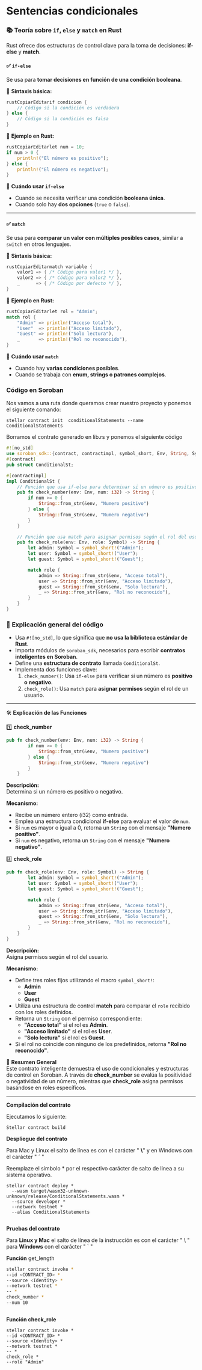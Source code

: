 # Sentencias condicionales

### 📚 **Teoría sobre `if`, `else` y `match` en Rust**

Rust ofrece dos estructuras de control clave para la toma de decisiones: **if-else** y **match**.

#### ✅ **`if-else`**

Se usa para **tomar decisiones en función de una condición booleana**.

📌 **Sintaxis básica:**

```rust
rustCopiarEditarif condicion {
    // Código si la condición es verdadera
} else {
    // Código si la condición es falsa
}
```

📌 **Ejemplo en Rust:**

```rust
rustCopiarEditarlet num = 10;
if num > 0 {
    println!("El número es positivo");
} else {
    println!("El número es negativo");
}
```

📌 **Cuándo usar `if-else`**

* Cuando se necesita verificar una condición **booleana única**.
* Cuando solo hay **dos opciones** (`true` o `false`).

***

#### ✅ **`match`**

Se usa para **comparar un valor con múltiples posibles casos**, similar a `switch` en otros lenguajes.

📌 **Sintaxis básica:**

```rust
rustCopiarEditarmatch variable {
    valor1 => { /* Código para valor1 */ },
    valor2 => { /* Código para valor2 */ },
    _      => { /* Código por defecto */ },
}
```

📌 **Ejemplo en Rust:**

```rust
rustCopiarEditarlet rol = "Admin";
match rol {
    "Admin" => println!("Acceso total"),
    "User"  => println!("Acceso limitado"),
    "Guest" => println!("Solo lectura"),
    _       => println!("Rol no reconocido"),
}
```

📌 **Cuándo usar `match`**

* Cuando hay **varias condiciones posibles**.
* Cuando se trabaja con **enum, strings o patrones complejos**.



### Código en Soroban



Nos vamos a una ruta donde queramos crear nuestro proyecto y ponemos el siguiente comando:

```
stellar contract init  conditionalStatements --name ConditionalStatements
```

Borramos el contrato generado en  lib.rs y ponemos el siguiente código

```rust
#![no_std]
use soroban_sdk::{contract, contractimpl, symbol_short, Env, String, Symbol};
#[contract]
pub struct ConditionalSt;

#[contractimpl]
impl ConditionalSt {
    // Función que usa if-else para determinar si un número es positivo o negativo.
    pub fn check_number(env: Env, num: i32) -> String {
        if num >= 0 {
            String::from_str(&env, "Numero positivo")
        } else {
            String::from_str(&env, "Numero negativo")
        }
    }

    // Función que usa match para asignar permisos según el rol del usuario.
    pub fn check_role(env: Env, role: Symbol) -> String {
        let admin: Symbol = symbol_short!("Admin");
        let user: Symbol = symbol_short!("User");
        let guest: Symbol = symbol_short!("Guest");

        match role {
            admin => String::from_str(&env, "Acceso total"),
            user => String::from_str(&env, "Acceso limitado"),
            guest => String::from_str(&env, "Solo lectura"),
            _ => String::from_str(&env, "Rol no reconocido"),
        }
    }
}
```

### 📌 **Explicación general del código**

* Usa `#![no_std]`, lo que significa que **no usa la biblioteca estándar de Rust**.
* Importa módulos de `soroban_sdk`, necesarios para escribir **contratos inteligentes en Soroban**.
* Define una **estructura de contrato** llamada `ConditionalSt`.
* Implementa dos funciones clave:
  1. `check_number()`: Usa `if-else` para verificar si un número es **positivo o negativo**.
  2. `check_role()`: Usa `match` para **asignar permisos** según el rol de un usuario.

***

🛠 **Explicación de las Funciones**

1️⃣ **check\_number**

```rust
pub fn check_number(env: Env, num: i32) -> String {
        if num >= 0 {
            String::from_str(&env, "Numero positivo")
        } else {
            String::from_str(&env, "Numero negativo")
        }
    }
```

**Descripción:**\
Determina si un número es positivo o negativo.

**Mecanismo:**

* Recibe un número entero (i32) como entrada.
* Emplea una estructura condicional **if-else** para evaluar el valor de `num`.
* Si `num` es mayor o igual a 0, retorna un `String` con el mensaje **"Numero positivo"**.
* Si `num` es negativo, retorna un `String` con el mensaje **"Numero negativo"**.

2️⃣ **check\_role**

```rust
pub fn check_role(env: Env, role: Symbol) -> String {
        let admin: Symbol = symbol_short!("Admin");
        let user: Symbol = symbol_short!("User");
        let guest: Symbol = symbol_short!("Guest");

        match role {
            admin => String::from_str(&env, "Acceso total"),
            user => String::from_str(&env, "Acceso limitado"),
            guest => String::from_str(&env, "Solo lectura"),
            _ => String::from_str(&env, "Rol no reconocido"),
        }
    }
}
```

**Descripción:**\
Asigna permisos según el rol del usuario.

**Mecanismo:**

* Define tres roles fijos utilizando el macro `symbol_short!`:
  * **Admin**
  * **User**
  * **Guest**
* Utiliza una estructura de control **match** para comparar el `role` recibido con los roles definidos.
* Retorna un `String` con el permiso correspondiente:
  * **"Acceso total"** si el rol es **Admin**.
  * **"Acceso limitado"** si el rol es **User**.
  * **"Solo lectura"** si el rol es **Guest**.
* Si el rol no coincide con ninguno de los predefinidos, retorna **"Rol no reconocido"**.

📌 **Resumen General**\
Este contrato inteligente demuestra el uso de condicionales y estructuras de control en Soroban. A través de **check\_number** se evalúa la positividad o negatividad de un número, mientras que **check\_role** asigna permisos basándose en roles específicos.

***

**Compilación del contrato**

Ejecutamos lo siguiente:

```
Stellar contract build
```

**Despliegue del contrato**

Para Mac y Linux el salto de línea es con el carácter " **\\**" y en Windows con el carácter " **´** "

Reemplaze el simbolo \* por el respectivo carácter de salto de linea a su sistema operativo.

```
stellar contract deploy *
  --wasm target/wasm32-unknown-unknown/release/ConditionalStatements.wasm *
  --source developer *
  --network testnet *
  --alias ConditionalStatements
```

<figure><img src="../../.gitbook/assets/image (68).png" alt=""><figcaption></figcaption></figure>

**Pruebas del contrato**

Para **Linux y Mac** el salto de línea de la instrucción es con el carácter " \ " para **Windows** con el carácter " \` "

**Función** get\_length

```bash
stellar contract invoke *
--id <CONTRACT_ID> *
--source <Identity> *
--network testnet *
-- *
check_number *
--num 10
```

<figure><img src="../../.gitbook/assets/image (69).png" alt=""><figcaption></figcaption></figure>

**Función check\_role**

```
stellar contract invoke *
--id <CONTRACT_ID> *
--source <Identity> *
--network testnet *
-- *
check_role *
--role "Admin"
```

<figure><img src="../../.gitbook/assets/image (70).png" alt=""><figcaption></figcaption></figure>
